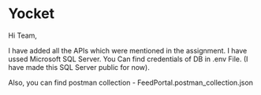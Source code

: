 # Yocket
Hi Team,

I have added all the APIs which were mentioned in the assignment.
I have ussed Microsoft SQL Server. You Can find credentials of DB in .env File. (I have made this SQL Server public for now).

Also, you can find postman collection - FeedPortal.postman_collection.json
